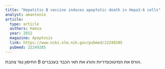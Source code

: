 ```yaml
---
title: "Hepatitis B vaccine induces apoptotic death in Hepa1-6 cells"
analyst: amantonio
article:
  type: article
  authors: Hamza
  year: 2012
  magazine: Apoptosis
  link: https://www.ncbi.nlm.nih.gov/pubmed/22249285
  pubmed: 22249285
---
```


החיסון נגד צהבת B הורס את המיטוכונדריות והורג את תאי הכבד בעכברים.
